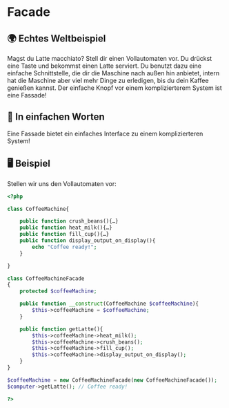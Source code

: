 # Facade

## 🌍 Echtes Weltbeispiel

Magst du Latte macchiato? Stell dir einen Vollautomaten vor. Du drückst eine Taste und bekommst einen Latte serviert. Du benutzt dazu eine einfache Schnittstelle, die dir die Maschine nach außen hin anbietet, intern hat die Maschine aber viel mehr Dinge zu erledigen, bis du dein Kaffee genießen kannst. Der einfache Knopf vor einem komplizierterem System ist eine Fassade! 

## 💬 In einfachen Worten
Eine Fassade bietet ein einfaches Interface zu einem komplizierteren System! 

## 🖥 Beispiel

Stellen wir uns den Vollautomaten vor:

```php 
<?php

class CoffeeMachine{

	public function crush_beans(){…}
	public function heat_milk(){…}
	public function fill_cup(){…}
	public function display_output_on_display(){
		echo "Coffee ready!";
	}

}

class CoffeeMachineFacade
{
	protected $coffeeMachine;

	public function __construct(CoffeeMachine $coffeeMachine){
		$this->coffeeMachine = $coffeeMachine;
	}

	public function getLatte(){
		$this->coffeeMachine->heat_milk();
		$this->coffeeMachine->crush_beans();
		$this->coffeeMachine->fill_cup();
		$this->coffeeMachine->display_output_on_display();
	}
}

$coffeeMachine = new CoffeeMachineFacade(new CoffeeMachineFacade());
$computer->getLatte(); // Coffee ready!

?>
```